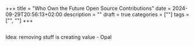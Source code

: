+++
title = "Who Own the Future Open Source Contributions"
date = 2024-09-29T20:56:13+02:00
description = ""
draft = true
categories = [""]
tags = ["", ""]
+++

##

##
Idea: removing stuff is creating value - Opal

